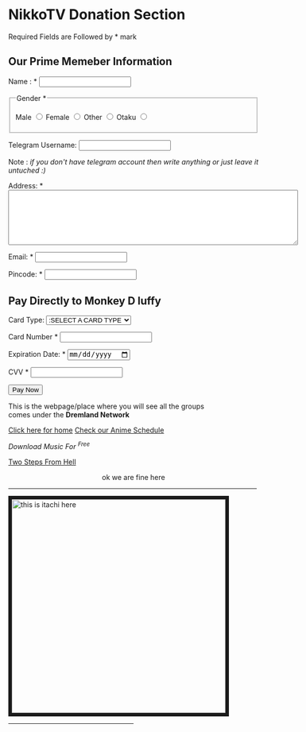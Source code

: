 
<html lang="en">
<head>
    <meta charset="UTF-8">
    <meta name="viewport" content="width=device-width, initial-scale=1.0">
    <title>Donation</title>
</head>
<body>
        <form action="">
            <h1> NikkoTV Donation Section</h1>
            <p> Required Fields are Followed by * mark</p>
            <h2>Our Prime Memeber Information</h2>
            <p>Name : * <input type="text" name="name" required> </p>
            <fieldset>
                <legend>Gender *</legend>
            <p>
                Male <input type="radio" name="sex" id="">
                Female <input type="radio" name="sex" id="">
                Other <input type="radio" name="sex" id="">
                Otaku <input type="radio" name="sex" id="">
            </p>
        </fieldset>
            <p>Telegram Username: <input type="text" name="id" id=""> </p>
            <p> Note : <i>if you don't have telegram account then write anything or just leave it untuched :)</i></p>
        <p> Address: * <textarea name="address" id="address" cols="70" rows="7" required></textarea> </p>
        <p>Email: * <input type="email" name="email" id="email" required></p>
        <p>Pincode: * <input type="number" name="pincode" id="pincode" required></p>
        <h2>Pay Directly to Monkey D luffy</h2>
        <p>Card Type: 
            <select name="card_type" id="card_type">
            <option value="">:SELECT A CARD TYPE</option>
            <option value="visa">visa</option>
            <option value="MasterCard">MasterCard</option>
            <option value="Bitcoin">Bitcoin</option>
            <option value="rupay">rupay</option>
        </select>
        </p> 
        <P>
            Card Number * <input type="number" name="cardnumber" id="cardnumber" required>
        </P>
        <p>
            Expiration Date: * <input type="date" name="exp" id="exp" required>
        </p>
        <p>
            CVV * <input type="password" name="cvv" id="cvv" required>
        </p> 
        <input type="submit" value="Pay Now">
        </form>
    <p>This is the webpage/place where you will see all the groups <br> comes under the <b>Dremland Network</b></p>
    <a href="index.html">Click here for home</a>
    <a href="Animeschedule.html">Check our Anime Schedule</a>
    <p><i> Download Music For <sup>Free</sup></i></p>
    <a href="Music/Two Steps From Hell - To Glory(MP3_160K).mp3" target="_blank">Two Steps From Hell</a>
    <p> <center>ok we are fine here </center> </p>
    <hr width="500px" />
    <img src="img/wp5490849-itachi-aesthetic-desktop-wallpapers.jpg" width="430px" border="7px" alt="this is itachi here">
    <hr width="50%" />

</body>
</hTML>
